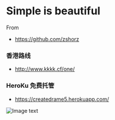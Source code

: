  # Simple is beautiful    

 From  
 * https://github.com/zshorz  



### 香港路线  

* http://www.kkkk.cf/one/

###	HeroKu 免费托管

* https://createdrame5.herokuapp.com/

![Image text](https://raw.githubusercontent.com/ali3707/ali3707.github.io/master/img-floder/1.jpg)